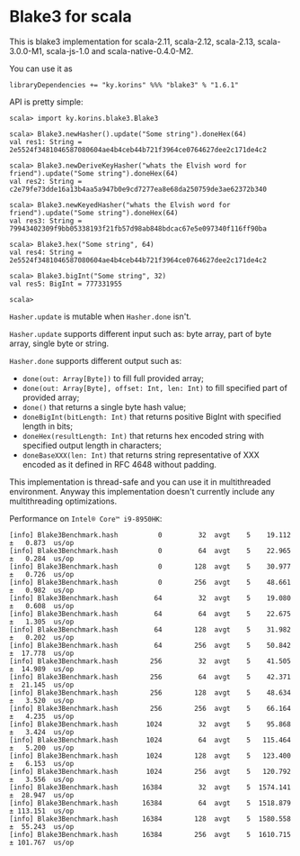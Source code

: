 # Blake3 for scala

This is blake3 implementation for scala-2.11, scala-2.12, scala-2.13, scala-3.0.0-M1, scala-js-1.0 and scala-native-0.4.0-M2.

You can use it as
```
libraryDependencies += "ky.korins" %%% "blake3" % "1.6.1"
```

API is pretty simple:
```
scala> import ky.korins.blake3.Blake3

scala> Blake3.newHasher().update("Some string").doneHex(64)
val res1: String = 2e5524f3481046587080604ae4b4ceb44b721f3964ce0764627dee2c171de4c2

scala> Blake3.newDeriveKeyHasher("whats the Elvish word for friend").update("Some string").doneHex(64)
val res2: String = c2e79fe73dde16a13b4aa5a947b0e9cd7277ea8e68da250759de3ae62372b340

scala> Blake3.newKeyedHasher("whats the Elvish word for friend").update("Some string").doneHex(64)
val res3: String = 79943402309f9bb05338193f21fb57d98ab848bdcac67e5e097340f116ff90ba

scala> Blake3.hex("Some string", 64)
val res4: String = 2e5524f3481046587080604ae4b4ceb44b721f3964ce0764627dee2c171de4c2

scala> Blake3.bigInt("Some string", 32)
val res5: BigInt = 777331955

scala> 
```

`Hasher.update` is mutable when `Hasher.done` isn't.

`Hasher.update` supports different input such as: byte array, part of byte array, single byte or string.

`Hasher.done` supports different output such as:
 - `done(out: Array[Byte])` to fill full provided array;
 - `done(out: Array[Byte], offset: Int, len: Int)` to fill specified part of provided array;
 - `done()` that returns a single byte hash value;
 - `doneBigInt(bitLength: Int)` that returns positive BigInt with specified length in bits;
 - `doneHex(resultLength: Int)` that returns hex encoded string with specified output length in characters;
 - `doneBaseXXX(len: Int)` that returns string representative of XXX encoded as it defined in RFC 4648 without padding.
 
This implementation is thread-safe and you can use it in multithreaded environment.
Anyway this implementation doesn't currently include any multithreading optimizations.

Performance on `Intel® Core™ i9-8950HK`:
```
[info] Blake3Benchmark.hash          0         32  avgt    5    19.112 ±   0.873  us/op
[info] Blake3Benchmark.hash          0         64  avgt    5    22.965 ±   0.284  us/op
[info] Blake3Benchmark.hash          0        128  avgt    5    30.977 ±   0.726  us/op
[info] Blake3Benchmark.hash          0        256  avgt    5    48.661 ±   0.982  us/op
[info] Blake3Benchmark.hash         64         32  avgt    5    19.080 ±   0.608  us/op
[info] Blake3Benchmark.hash         64         64  avgt    5    22.675 ±   1.305  us/op
[info] Blake3Benchmark.hash         64        128  avgt    5    31.982 ±   0.202  us/op
[info] Blake3Benchmark.hash         64        256  avgt    5    50.842 ±  17.778  us/op
[info] Blake3Benchmark.hash        256         32  avgt    5    41.505 ±  14.989  us/op
[info] Blake3Benchmark.hash        256         64  avgt    5    42.371 ±  21.145  us/op
[info] Blake3Benchmark.hash        256        128  avgt    5    48.634 ±   3.520  us/op
[info] Blake3Benchmark.hash        256        256  avgt    5    66.164 ±   4.235  us/op
[info] Blake3Benchmark.hash       1024         32  avgt    5    95.868 ±   3.424  us/op
[info] Blake3Benchmark.hash       1024         64  avgt    5   115.464 ±   5.200  us/op
[info] Blake3Benchmark.hash       1024        128  avgt    5   123.400 ±   6.153  us/op
[info] Blake3Benchmark.hash       1024        256  avgt    5   120.792 ±   3.556  us/op
[info] Blake3Benchmark.hash      16384         32  avgt    5  1574.141 ±  28.947  us/op
[info] Blake3Benchmark.hash      16384         64  avgt    5  1518.879 ± 113.151  us/op
[info] Blake3Benchmark.hash      16384        128  avgt    5  1580.558 ±  55.243  us/op
[info] Blake3Benchmark.hash      16384        256  avgt    5  1610.715 ± 101.767  us/op
```
